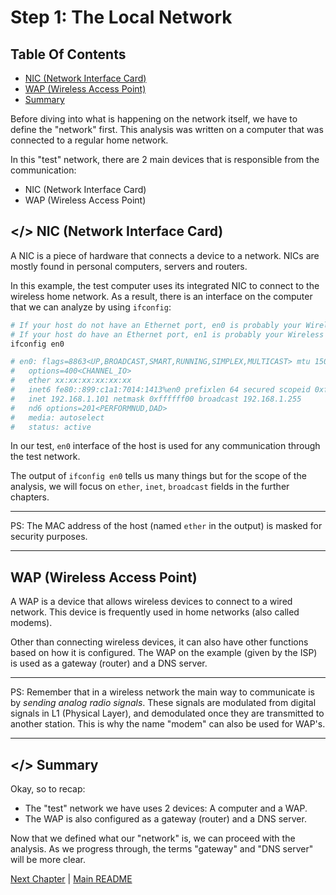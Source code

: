# Step 1: The Local Network

## Table Of Contents

<!--toc:start-->

- [NIC (Network Interface Card)](#nic-network-interface-card)
- [WAP (Wireless Access Point)](#wap-wireless-access-point)
- [Summary](#summary)
<!--toc:end-->

Before diving into what is happening on the network itself, we have to define the "network" first.
This analysis was written on a computer that was connected to a regular home network.

In this "test" network, there are 2 main devices that is responsible from the communication:

- NIC (Network Interface Card)
- WAP (Wireless Access Point)

## <a id='nic-network-interface-card'></> NIC (Network Interface Card)

A NIC is a piece of hardware that connects a device to a network. NICs are mostly found in personal computers, servers and routers.

In this example, the test computer uses its integrated NIC to connect to the wireless home network. As a result, there is an interface on the computer that we can analyze by using `ifconfig`:

```bash
# If your host do not have an Ethernet port, en0 is probably your Wireless interface
# If your host do have an Ethernet port, en1 is probably your Wireless interface
ifconfig en0

# en0: flags=8863<UP,BROADCAST,SMART,RUNNING,SIMPLEX,MULTICAST> mtu 1500
# 	options=400<CHANNEL_IO>
# 	ether xx:xx:xx:xx:xx:xx
# 	inet6 fe80::899:c1a1:7014:1413%en0 prefixlen 64 secured scopeid 0xf
# 	inet 192.168.1.101 netmask 0xffffff00 broadcast 192.168.1.255
# 	nd6 options=201<PERFORMNUD,DAD>
# 	media: autoselect
# 	status: active
```

In our test, `en0` interface of the host is used for any communication through the test network.

The output of `ifconfig en0` tells us many things but for the scope of the analysis, we will focus on `ether`, `inet`, `broadcast` fields in the further chapters.

---

PS: The MAC address of the host (named `ether` in the output) is masked for security purposes.

---

## <a id='wap-wireless-access-point' /> WAP (Wireless Access Point)

A WAP is a device that allows wireless devices to connect to a wired network.
This device is frequently used in home networks (also called modems).

Other than connecting wireless devices, it can also have other functions based on how it is configured.
The WAP on the example (given by the ISP) is used as a gateway (router) and a DNS server.

---

PS: Remember that in a wireless network the main way to communicate is by _sending analog radio signals_. These signals are modulated from digital signals in L1 (Physical Layer), and demodulated once they are transmitted to another station. This is why the name "modem" can also be used for WAP's.

---

## <a id='summary'></> Summary

Okay, so to recap:

- The "test" network we have uses 2 devices: A computer and a WAP.
- The WAP is also configured as a gateway (router) and a DNS server.

Now that we defined what our "network" is, we can proceed with the analysis.
As we progress through, the terms "gateway" and "DNS server" will be more clear.

[Next Chapter](./2-dns.md) | [Main README](./README.md)
